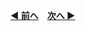 **[◀ 前へ](https://github.com/CyberAgentAILab/model-acceleration-tutorial/tree/01_welcome?tab=readme-ov-file#1-%E3%81%AF%E3%81%98%E3%82%81%E3%81%AB)**　**[次へ ▶](https://github.com/CyberAgentAILab/model-acceleration-tutorial/blob/01_welcome/01_Introduction/1_2-What_to_explain_and_what_not_to_explain.md)**
